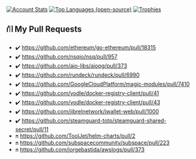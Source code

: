 [![Account Stats](https://github-readme-stats-fork.vercel.app/api?username=soar&count_private=true&show_icons=true&theme=dracula&include_all_commits=true&card_width=256&line_height=24)](https://github.com/soar)
[![Top Languages (open-source)](https://github-readme-stats-fork.vercel.app/api/top-langs/?username=soar&theme=dracula&layout=compact&langs_count=7&card_width=256)](https://github.com/soar)
[![Trophies](https://github-profile-trophy.vercel.app/?username=soar&theme=dracula)](https://github.com/soar)

<!-- prs -->
## ⛙ My Pull Requests

- ✔️ https://github.com/ethereum/go-ethereum/pull/18315
- ✔️ https://github.com/nsqio/nsq/pull/957
- ✔️ https://github.com/aio-libs/aiopg/pull/373
- ✔️ https://github.com/rundeck/rundeck/pull/6990
- ✔️ https://github.com/GoogleCloudPlatform/magic-modules/pull/7410
- ✔️ https://github.com/yodle/docker-registry-client/pull/41
- ✔️ https://github.com/yodle/docker-registry-client/pull/43
- ✔️ https://github.com/jibrelnetwork/jwallet-web/pull/1000
- ✔️ https://github.com/steamguard-totp/steamguard-shared-secret/pull/11
- 🔛 https://github.com/ToolJet/helm-charts/pull/2
- 🔛 https://github.com/subspacecommunity/subspace/pull/223
- 🔛 https://github.com/jorgebastida/awslogs/pull/373
<!-- end prs -->

<!--
**soar/soar** is a ✨ _special_ ✨ repository because its `README.md` (this file) appears on your GitHub profile.

Here are some ideas to get you started:

- Hi there 👋
- 🔭 I’m currently working on ...
- 🌱 I’m currently learning ...
- 👯 I’m looking to collaborate on ...
- 🤔 I’m looking for help with ...
- 💬 Ask me about ...
- 📫 How to reach me: ...
- 😄 Pronouns: ...
- ⚡ Fun fact: ...
-->
